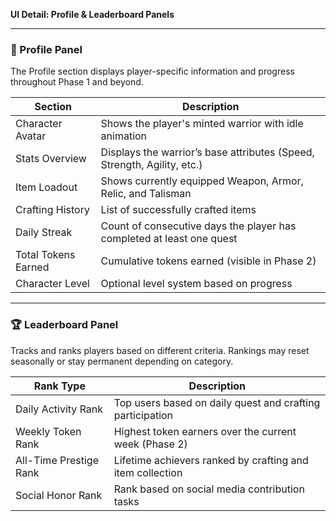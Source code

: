 **UI Detail: Profile & Leaderboard Panels**

---

### 👤 Profile Panel

The Profile section displays player-specific information and progress throughout Phase 1 and beyond.

| Section             | Description                                                             |
| ------------------- | ----------------------------------------------------------------------- |
| Character Avatar    | Shows the player's minted warrior with idle animation                   |
| Stats Overview      | Displays the warrior’s base attributes (Speed, Strength, Agility, etc.) |
| Item Loadout        | Shows currently equipped Weapon, Armor, Relic, and Talisman             |
| Crafting History    | List of successfully crafted items                                      |
| Daily Streak        | Count of consecutive days the player has completed at least one quest   |
| Total Tokens Earned | Cumulative tokens earned (visible in Phase 2)                           |
| Character Level     | Optional level system based on progress                                 |

---

### 🏆 Leaderboard Panel

Tracks and ranks players based on different criteria. Rankings may reset seasonally or stay permanent depending on category.

| Rank Type              | Description                                               |
| ---------------------- | --------------------------------------------------------- |
| Daily Activity Rank    | Top users based on daily quest and crafting participation |
| Weekly Token Rank      | Highest token earners over the current week (Phase 2)     |
| All-Time Prestige Rank | Lifetime achievers ranked by crafting and item collection |
| Social Honor Rank      | Rank based on social media contribution tasks             |
